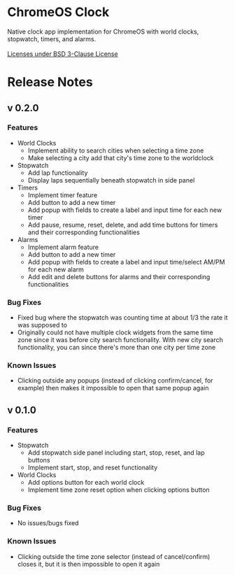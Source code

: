# ChromeOS Clock

Native clock app implementation for ChromeOS with world clocks, stopwatch, timers, and alarms.\
\
[Licenses under BSD 3-Clause License](LICENSE "LICENSE")

# Release Notes

## v 0.2.0
### Features
- World Clocks
  - Implement ability to search cities when selecting a time zone
  - Make selecting a city add that city's time zone to the worldclock
- Stopwatch
  - Add lap functionality  
  - Display laps sequentially beneath stopwatch in side panel
- Timers
  - Implement timer feature
  - Add button to add a new timer
  - Add popup with fields to create a label and input time for each new timer
  - Add pause, resume, reset, delete, and add time buttons for timers and their corresponding functionalities
- Alarms
  - Implement alarm feature
  - Add button to add a new timer
  - Add popup with fields to create a label and input time/select AM/PM for each new alarm
  - Add edit and delete buttons for alarms and their corresponding functionalities
### Bug Fixes
- Fixed bug where the stopwatch was counting time at about 1/3 the rate it was supposed to
- Originally could not have multiple clock widgets from the same time zone since it was before city search functionality. With new city search functionality, you can since there's more than one city per time zone 
### Known Issues
- Clicking outside any popups (instead of clicking confirm/cancel, for example) then makes it impossible to open that same popup again

## v 0.1.0
### Features
- Stopwatch
  - Add stopwatch side panel including start, stop, reset, and lap buttons
  - Implement start, stop, and reset functionality
- World Clocks
  - Add options button for each world clock
  - Implement time zone reset option when clicking options button
### Bug Fixes
- No issues/bugs fixed
### Known Issues
- Clicking outside the time zone selector (instead of cancel/confirm) closes it, but it is then impossible to open it again